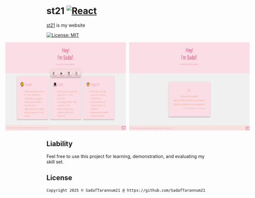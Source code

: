 # st21 [![React](https://img.shields.io/badge/react-%2320232a.svg?style=for-the-badge&logo=react&logoColor=%2361DAFB)](https://github.com/facebook/react)

[st21](https://sadaftarannum21.github.io/st21) is my website

[![License: MIT](https://img.shields.io/badge/License-MIT-yellow.svg)](https://opensource.org/licenses/MIT)

<div style="display: flex; justify-content: center; gap: 10px;">
  <img src="https://github.com/SadafTarannum21/st21/blob/main/media/screenshots/media_pages_land.png"
  width="375" height="275" alt="st21-timeline">
  <img src="https://github.com/SadafTarannum21/st21/blob/main/media/screenshots/media_pages_about.png" 
  width="375" height="275" alt="st21-about">
</div>

## Liability 
Feel free to use this project for learning, demonstration, and evaluating my skill set.

## License
```xml
Copyright 2025 © SadafTarannum21 @ https://github.com/SadafTarannum21
```